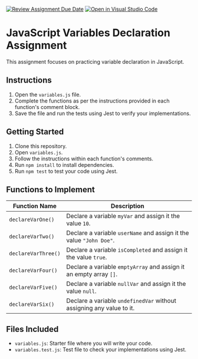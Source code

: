 [![Review Assignment Due Date](https://classroom.github.com/assets/deadline-readme-button-24ddc0f5d75046c5622901739e7c5dd533143b0c8e959d652212380cedb1ea36.svg)](https://classroom.github.com/a/s_KFQ0F1)
[![Open in Visual Studio Code](https://classroom.github.com/assets/open-in-vscode-718a45dd9cf7e7f842a935f5ebbe5719a5e09af4491e668f4dbf3b35d5cca122.svg)](https://classroom.github.com/online_ide?assignment_repo_id=13964163&assignment_repo_type=AssignmentRepo)
# JavaScript Variables Declaration Assignment

This assignment focuses on practicing variable declaration in JavaScript.

## Instructions

1. Open the `variables.js` file.
2. Complete the functions as per the instructions provided in each function's comment block.
3. Save the file and run the tests using Jest to verify your implementations.

## Getting Started

1. Clone this repository.
2. Open `variables.js`.
3. Follow the instructions within each function's comments.
4. Run `npm install` to install dependencies.
5. Run `npm test` to test your code using Jest.

## Functions to Implement

| Function Name         | Description                                                                 |
|-----------------------|-----------------------------------------------------------------------------|
| `declareVarOne()`     | Declare a variable `myVar` and assign it the value `10`.                    |
| `declareVarTwo()`     | Declare a variable `userName` and assign it the value `"John Doe"`.         |
| `declareVarThree()`   | Declare a variable `isCompleted` and assign it the value `true`.            |
| `declareVarFour()`    | Declare a variable `emptyArray` and assign it an empty array `[]`.          |
| `declareVarFive()`    | Declare a variable `nullVar` and assign it the value `null`.                |
| `declareVarSix()`     | Declare a variable `undefinedVar` without assigning any value to it.       |

## Files Included

- `variables.js`: Starter file where you will write your code.
- `variables.test.js`: Test file to check your implementations using Jest.
